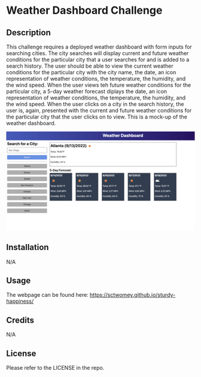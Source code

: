# Weather Dashboard Challenge

## Description
This challenge requires a deployed weather dashboard with form inputs for searching cities. The city searches will display current and future weather conditions for the particular city that a user searches for and is added to a search history. The user should be able to view the current weather conditions for the particular city with the city name, the date, an icon representation of weather conditions, the temperature, the humidity, and the wind speed. When the user views teh future weather conditions for the particular city, a 5-day weather forecast diplays the date, an icon representation of weather conditions, the temperature, the humidity, and the wind speed. When the user clicks on a city in the search history, the user is, again, presented with the current and future weather conditions for the particular city that the user clicks on to view. This is a mock-up of the weather dashboard.


<img src="assets/images/06-server-side-apis-homework-demo.png" alt="Weather Dashboard API Quiz Challenge Image" title="Weather Dashboard Challenge Screenshot">

## Installation

N/A

## Usage

The webpage can be found here: https://sctwomey.github.io/sturdy-happiness/

## Credits

N/A

## License

Please refer to the LICENSE in the repo.